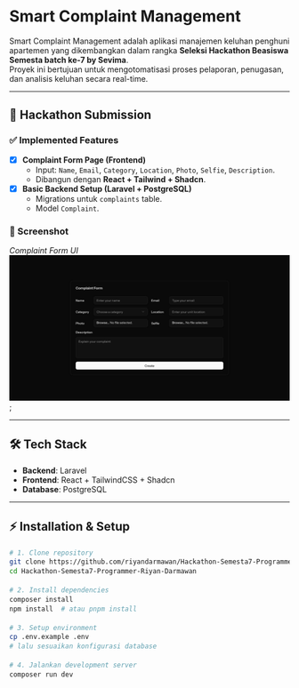 # Smart Complaint Management

Smart Complaint Management adalah aplikasi manajemen keluhan penghuni apartemen yang dikembangkan dalam rangka **Seleksi Hackathon Beasiswa Semesta batch ke-7 by Sevima**.  
Proyek ini bertujuan untuk mengotomatisasi proses pelaporan, penugasan, dan analisis keluhan secara real-time.

---

## 🚀 Hackathon Submission

### ✅ Implemented Features
- [x] **Complaint Form Page (Frontend)**
  - Input: `Name`, `Email`, `Category`, `Location`, `Photo`, `Selfie`, `Description`.
  - Dibangun dengan **React + Tailwind + Shadcn**.
- [x] **Basic Backend Setup (Laravel + PostgreSQL)**
  - Migrations untuk `complaints` table.
  - Model `Complaint`.

### 📸 Screenshot
_Complaint Form UI_
![Complaint Form Screenshot](./public/docs/complaint-form-page.png);

---

## 🛠️ Tech Stack
- **Backend**: Laravel
- **Frontend**: React + TailwindCSS + Shadcn
- **Database**: PostgreSQL

---

## ⚡ Installation & Setup

```bash
# 1. Clone repository
git clone https://github.com/riyandarmawan/Hackathon-Semesta7-Programmer-Riyan-Darmawan
cd Hackathon-Semesta7-Programmer-Riyan-Darmawan

# 2. Install dependencies
composer install
npm install  # atau pnpm install

# 3. Setup environment
cp .env.example .env
# lalu sesuaikan konfigurasi database

# 4. Jalankan development server
composer run dev
